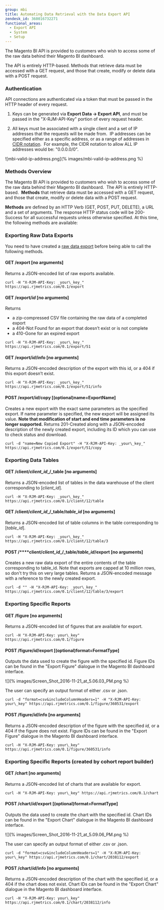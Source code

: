 ```yaml
---
group: mbi
title: Automating Data Retrieval with the Data Export API
zendesk_id: 360016732271
functional_areas:
  - Export API
  - System
  - Setup
---
```


The Magento BI API is provided to customers who wish to access some of the raw data behind their Magento BI dashboard.

The API is entirely HTTP-based. Methods that retrieve data must be accessed with a GET request, and those that create, modify or delete data with a POST request.

### Authentication

API connections are authenticated via a token that must be passed in the HTTP header of every request.

1. Keys can be generated via **Export Data -> Export API**, and must be passed in the "X-RJM-API-Key" portion of every request header.

1. All keys must be associated with a single client and a set of IP addresses that the requests will be made from.  IP addresses can be specified either as a specific address, or as a range of addresses in [CIDR notation](http://en.wikipedia.org/wiki/Classless_Inter-Domain_Routing).  For example, the CIDR notation to allow ALL IP addresses would be: "0.0.0.0/0".

![mbi-valid-ip-address.png](% images/mbi-valid-ip-address.png %)

### Methods Overview

The Magento BI API is provided to customers who wish to access some of the raw data behind their Magento BI dashboard.  The API is entirely HTTP-based.  **Methods** that retrieve data must be accessed with a GET request, and those that create, modify or delete data with a POST request.

**Methods** are defined by an HTTP Verb (GET, POST, PUT, DELETE), a URL and a set of arguments. The response HTTP status code will be 200-Success for all successful requests unless otherwise specified. At this time, the following methods are available:

### Exporting Raw Data Exports

You need to have created a [raw data export](https://docs.magento.com/mbi/tutorials/export-raw-data.html) before being able to call the following methods.

#### GET /export \[no arguments\]

Returns a JSON-encoded list of raw exports available.

`curl -H "X-RJM-API-Key: _your\_key_" https://api.rjmetrics.com/0.1/export`

#### GET /export/_id_ \[no arguments\]

Returns

* a zip-compressed CSV file containing the raw data of a completed export
* a 404-Not Found for an export that doesn’t exist or is not complete
* a 410-Gone for an expired export

`curl -H "X-RJM-API-Key: _your\_key_" https://api.rjmetrics.com/0.1/export/51`

#### GET /export/_id_/info \[no arguments\]

Returns a JSON-encoded description of the export with this id, or a 404 if this export doesn’t exist.

`curl -H "X-RJM-API-Key: _your\_key_" https://api.rjmetrics.com/0.1/export/51/info`

#### POST /export/_id_/copy \[(optional)name=ExportName\]

Creates a new export with the exact same parameters as the specified export. If name parameter is specified, the new export will be assigned its value. **Note that modification of start and end time parameters is no longer supported.** Returns 201-Created along with a JSON-encoded description of the newly created export, including its ID which you can use to check status and download.

`curl -d "name=New Copied Export" -H "X-RJM-API-Key: _your\_key_" https://api.rjmetrics.com/0.1/export/51/copy`

### Exporting Data Tables

#### GET /client/_client\_id__/_table \[no arguments\]

Returns a JSON-encoded list of tables in the data warehouse of the client corresponding to \[_client\_id_\].

`curl -H "X-RJM-API-Key: _your\_key_" https://api.rjmetrics.com/0.1/client/12/table`

#### GET /client/_client\_id__/_table/_table\_id_ \[no arguments\]

Returns a JSON-encoded list of table columns in the table corresponding to \[_table\_id_\].

`curl -H "X-RJM-API-Key: _your\_key_" https://api.rjmetrics.com/0.1/client/12/table/3`

#### POST /****client/_client\_id__/_table/_table\_id_/export \[no arguments\]

Creates a new raw data export of the entire contents of the table corresponding to table\_id. Note that exports are capped at 10 million rows, so don't try this on very large tables. Returns a JSON-encoded message with a reference to the newly created export.

`curl -d "" -H "X-RJM-API-Key: _your\_key_" https://api.rjmetrics.com/0.1/client/12/table/3/export`

### Exporting Specific Reports

#### GET /figure \[no arguments\]

Returns a JSON-encoded list of figures that are available for export.

`curl -H "X-RJM-API-Key: your\_key" https://api.rjmetrics.com/0.1/figure`

#### POST /figure/_id_/export \[(optional)format=FormatType\]

Outputs the data used to create the figure with the specified id. Figure IDs can be found in the "Export Figure" dialogue in the Magento BI dashboard interface.

![](% images/Screen_Shot_2016-11-21_at_5.06.03_PM.png %)

The user can specify an output format of either .csv or .json.

`curl -d "format=csv&includeColumnHeaders=1" -H "X-RJM-API-Key: your\_key" https://api.rjmetrics.com/0.1/figure/360531/export`

#### POST /figure/_id_/info \[no arguments\]

Returns a JSON-encoded description of the figure with the specified _id,_ or a 404 if the figure does not exist. Figure IDs can be found in the "Export Figure" dialogue in the Magento BI dashboard interface.

`curl -H "X-RJM-API-Key: your\_key" https://api.rjmetrics.com/0.1/figure/360531/info`

### Exporting Specific Reports (created by cohort report builder)

#### GET /chart \[no arguments\]

Returns a JSON-encoded list of charts that are available for export.

`curl -H "X-RJM-API-Key: your\_key" https://api.rjmetrics.com/0.1/chart`

#### POST /chart/_id_/export \[(optional)format=FormatType\]

Outputs the data used to create the chart with the specified id. Chart IDs can be found in the "Export Chart" dialogue in the Magento BI dashboard interface.

![](% images/Screen_Shot_2016-11-21_at_5.09.06_PM.png %)

The user can specify an output format of either .csv or .json.

`curl -d "format=csv&includeColumnHeaders=1" -H "X-RJM-API-Key: your\_key" https://api.rjmetrics.com/0.1/chart/2038112/export`

#### POST /chart/_id_/info \[no arguments\]

Returns a JSON-encoded description of the chart with the specified _id,_ or a 404 if the chart does not exist. Chart IDs can be found in the "Export Chart" dialogue in the Magento BI dashboard interface.

`curl -H "X-RJM-API-Key: your\_key" https://api.rjmetrics.com/0.1/chart/2038112/info`

